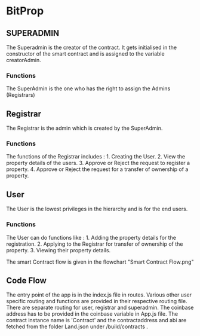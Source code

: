 # BitProp

## SUPERADMIN

The Superadmin is the creator of the contract. It gets initialised in the constructor of the smart contract and is assigned to the variable creatorAdmin.

### Functions

The SuperAdmin is the one who has the right to assign the Admins (Registrars)

## Registrar

The Registrar is the admin which is created by the SuperAdmin.

### Functions

The functions of the Registrar includes : 1. Creating the User.  2. View the property details of the users.  3. Approve or Reject the request to register a property.  4. Approve or Reject the request for a transfer of ownership of a property.

## User

The User is the lowest privileges in the hierarchy and is for the end users.

### Functions

The User can do functions like : 1. Adding the property details for the registration.  2. Applying to the Registrar for transfer of ownership of the property.  3. Viewing their property details.

The smart Contract flow is given in the flowchart "Smart Contract Flow.png"

## Code Flow

The entry point of the app is in the index.js file in routes. Various other user specific routing and functions are provided in their respective routing file.
There are separate routing for user, registrar and superadmin.
The coinbase address has to be provided in the coinbase variable in App.js file.
The contract instance name is 'Contract' and the contractaddress and abi are fetched from the folder Land.json under /build/contracts .
